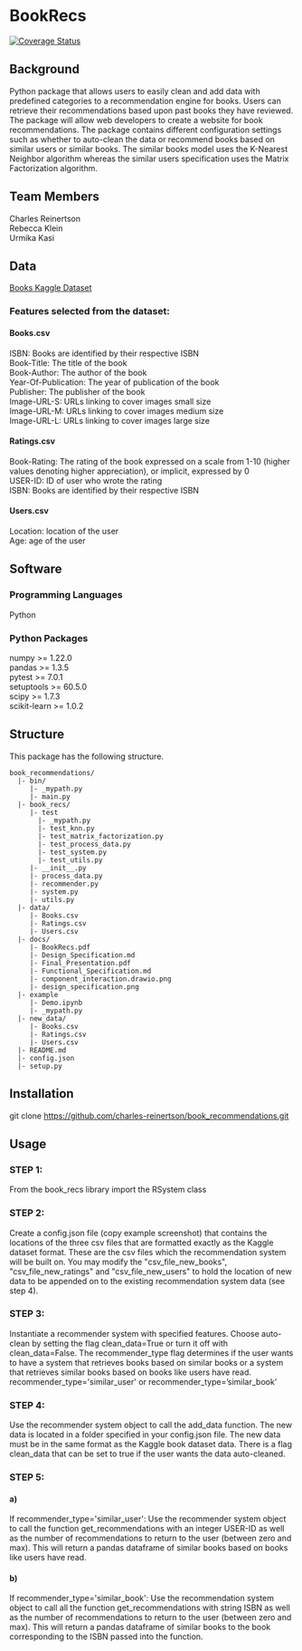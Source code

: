 # BookRecs

[![Coverage Status](https://coveralls.io/repos/github/charles-reinertson/book_recommendations/badge.svg?branch=main)](https://coveralls.io/github/charles-reinertson/book_recommendations?branch=main)

## Background
Python package that allows users to easily clean and add data with predefined categories to a recommendation engine for books. Users can retrieve their recommendations based upon past books they have reviewed. The package will allow web developers to create a website for book recommendations. The package contains different configuration settings such as whether to auto-clean the data or recommend books based on similar users or similar books. The similar books model uses the K-Nearest Neighbor algorithm whereas the similar users specification uses the Matrix Factorization algorithm. 

## Team Members
Charles Reinertson\
Rebecca Klein\
Urmika Kasi

## Data
[Books Kaggle Dataset](https://www.kaggle.com/rounakbanik/the-movies-dataset?select=movies_metadata.csv)
### Features selected from the dataset:
#### Books.csv
ISBN: Books are identified by their respective ISBN\
Book-Title: The title of the book\
Book-Author: The author of the book\
Year-Of-Publication: The year of publication of the book\
Publisher: The publisher of the book\
Image-URL-S: URLs linking to cover images small size\
Image-URL-M: URLs linking to cover images medium size\
Image-URL-L: URLs linking to cover images large size
#### Ratings.csv
Book-Rating: The rating of the book expressed on a scale from 1-10 (higher values denoting higher appreciation), or implicit, expressed by 0\
USER-ID: ID of user who wrote the rating\
ISBN: Books are identified by their respective ISBN
#### Users.csv
Location: location of the user\
Age: age of the user

## Software
### Programming Languages
Python
### Python Packages
numpy >= 1.22.0\
pandas >= 1.3.5\
pytest >= 7.0.1\
setuptools >= 60.5.0\
scipy >= 1.7.3\
scikit-learn >= 1.0.2

## Structure
This package has the following structure.
```
book_recommendations/
  |- bin/
     |- _mypath.py
     |- main.py
  |- book_recs/
     |- test
       |- _mypath.py
       |- test_knn.py
       |- test_matrix_factorization.py
       |- test_process_data.py
       |- test_system.py
       |- test_utils.py
     |- __init__.py
     |- process_data.py
     |- recommender.py
     |- system.py
     |- utils.py
  |- data/
     |- Books.csv
     |- Ratings.csv
     |- Users.csv
  |- docs/
     |- BookRecs.pdf
     |- Design_Specification.md
     |- Final_Presentation.pdf
     |- Functional_Specification.md
     |- component_interaction.drawio.png
     |- design_specification.png
  |- example
     |- Demo.ipynb
     |- _mypath.py
  |- new_data/
     |- Books.csv
     |- Ratings.csv
     |- Users.csv
  |- README.md
  |- config.json
  |- setup.py

```
## Installation
git clone https://github.com/charles-reinertson/book_recommendations.git

## Usage
### STEP 1:
From the book_recs library import the RSystem class
### STEP 2:
Create a config.json file (copy example screenshot) that contains the locations of the three csv files that are formatted exactly as the Kaggle dataset format. These are the csv files which the recommendation system will be built on. You may modify the "csv_file_new_books", "csv_file_new_ratings" and "csv_file_new_users" to hold the location of new data to be appended on to the existing recommendation system data (see step 4).
### STEP 3: 
Instantiate a recommender system with specified features. Choose auto-clean by setting the flag clean_data=True or turn it off with clean_data=False. The recommender_type flag determines if the user wants to have a system that retrieves books based on similar books or a system that retrieves similar books based on books like users have read. recommender_type='similar_user' or recommender_type=’similar_book’ 
### STEP 4: 
Use the recommender system object to call the add_data function. The new data is located in a folder specified in your config.json file. The new data must be in the same format as the Kaggle book dataset data. There is a flag clean_data that can be set to true if the user wants the data auto-cleaned.
### STEP 5:
#### a)
 If recommender_type='similar_user':  Use the recommender system object to call the function get_recommendations with an integer USER-ID as well as the number of recommendations to return to the user (between zero and max). This will return a pandas dataframe of similar books based on books like users have read.
#### b)
If recommender_type='similar_book':  Use the recommendation system object to call all the function get_recommendations with string ISBN as well as the number of recommendations to return to the user (between zero and max). This will return a pandas dataframe of similar books to the book corresponding to the ISBN passed into the function.
